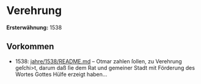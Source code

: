 # Verehrung

**Ersterwähnung:** 1538

## Vorkommen
- 1538: [jahre/1538/README.md](../jahre/1538/README.md) – Otmar zahlen ſollen, zu Verehrung
geſchi>t, darum daß ſie dem Rat und gemeiner Stadt
mit Förderung des Wortes Gottes Hülfe erzeigt haben...
